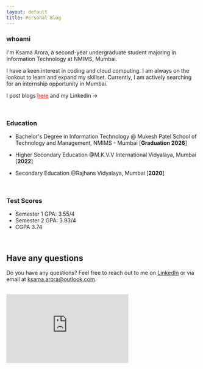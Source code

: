 ```yaml
---
layout: default
title: Personal Blog
---
```


### whoami

I'm Ksama Arora, a second-year undergraduate student majoring in Information Technology at NMIMS, Mumbai. 

I have a keen interest in coding and cloud computing. 
I am always on the lookout to learn and expand my skillset.
Currently, I am actively searching for an internship opportunity in Mumbai.

I post blogs <a href="/blog" style="color:red;" rel="noopener">here</a>  and my  Linkedin -> <a href="#" class="fa fa-linkedin" href = "https://www.linkedin.com/in/ksama-arora-956b67266?utm_source=share&utm_campaign=share_via&utm_content=profile&utm_medium=android_app" target="_blank" rel="noopener" ></a> &nbsp; 

<!-- Add icon library -->
<link rel="stylesheet" href="https://cdnjs.cloudflare.com/ajax/libs/font-awesome/4.7.0/css/font-awesome.min.css">


<br>

### Education

* Bachelor's Degree in Information Technology @ Mukesh Patel School of Technology and Management, NMIMS - Mumbai [**Graduation 2026**]

* Higher Secondary Education @M.K.V.V International Vidyalaya, Mumbai [**2022**]

* Secondary Education @Rajhans Vidyalaya, Mumbai [**2020**]

<br>

### Test Scores

- Semester 1 GPA: 3.55/4
- Semester 2 GPA: 3.93/4
- CGPA 3.74

<br>

## Have any questions
Do you have any questions? Feel free to reach out to me on [LinkedIn](https://www.linkedin.com/in/ksama-arora-956b67266?utm_source=share&utm_campaign=share_via&utm_content=profile&utm_medium=android_app) or via email at [ksama.arora@outlook.com](mailto:ksama.arora@outlook.com).

<br>

<iframe width="320" height="180" src="https://www.youtube.com/embed/zmSrnqQq9sk?si=Ej3ssjem-XPiMCyi" title="YouTube video player" frameborder="0" allow="accelerometer; autoplay; clipboard-write; encrypted-media; gyroscope; picture-in-picture; web-share" allowfullscreen></iframe>

<!-- ### Work Experience

* Penetration Testing Intern @ Nexus Security
* Cybersecurity Intern @ Authbase
* Azure Security Engineer Intern @ NoShitSecurity
* Penetration Testing Intern @ Virtually Testing Foundation
* Intern @ Qualitykiosk

<br>


### Certifications & CVEs

> **CVE-2023-47184**

* Auth. (admin+) Stored Cross-Site Scripting (XSS) vulnerability in Proper Fraction LLC. Admin Bar & Dashboard Access Control plugin <= 1.2.8 versions. 
<br>
More information about CVE-2023-47184 <a href="https://www.cve.org/CVERecord?id=CVE-2023-47184" style="color:red;" rel="noopener">here</a> 


> **CVE-2023-49743**

* Auth. (admin+) Stored Cross-Site Scripting (XSS) vulnerability in Dashboard Widgets Suite <= 3.4.1 versions. 
More information about CVE-2023-49743 <a href="https://www.cve.org/CVERecord?id=CVE-2023-49743" style="color:red;" rel="noopener">here</a> 

<br> 

> **Certifications**

- [OffSec Certified Professional](https://www.credential.net/57148f07-f47e-497e-b34f-bb60c6ee28c3#gs.4w8fyh%5C) (OSCP)
- [Microsoft Certified: Azure Security Engineer Associate](https://www.credly.com/badges/1c258de3-a8dc-4586-b6a9-ff4d3a53c9b7) (AZ-500)
- [AWS Certified Cloud Practitioner](https://www.credly.com/badges/5d3ea344-ecf2-4e1e-82ed-ab175733dc48)
- [Microsoft Certified: Cybersecurity Architect Expert](https://www.credly.com/badges/fcfbfadf-81a1-490a-85c0-73ed7d2cebb5) (SC-100)
- [Microsoft Certified: Security, Compliance, and Identity Fundamentals](https://www.credly.com/badges/5b111be7-2ec8-441b-b77a-dbc61460dc7c) (SC-900)
- [eLearnSecurity Junior Penetration Tester](https://verified.elearnsecurity.com/certificates/f61e9c01-e250-4faa-99cb-869382a47ccd) (eJPT)

All certifications can be verified on credly <a href="https://www.credly.com/users/rachit-arora.6027f270" style="color:red;" rel="noopener">here</a>
 -->

